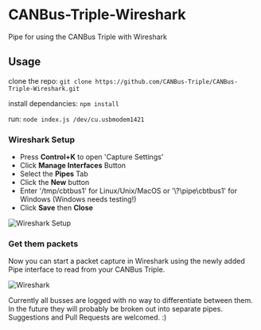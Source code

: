 # CANBus-Triple-Wireshark
Pipe for using the CANBus Triple with Wireshark

## Usage

clone the repo:
``git clone https://github.com/CANBus-Triple/CANBus-Triple-Wireshark.git``

install dependancies: ``npm install``

run: ``node index.js /dev/cu.usbmodem1421``

### Wireshark Setup

* Press **Control+K** to open 'Capture Settings'
* Click **Manage Interfaces** Button 
* Select the **Pipes** Tab
* Click the **New** button
* Enter '/tmp/cbtbus1' for Linux/Unix/MacOS or '\\?\pipe\cbtbus1' for Windows (Windows needs testing!)
* Click **Save** then **Close**

![Wireshark Setup](http://res.cloudinary.com/ddbgan4vk/image/upload/c_scale,w_720/v1428254840/ws-adapter-cfg_nckv0a.png)

### Get them packets

Now you can start a packet capture in Wireshark using the newly added Pipe interface to read from your CANBus Triple.

![Wireshark](http://res.cloudinary.com/ddbgan4vk/image/upload/c_scale,w_720/v1428254722/ws-adapter_xlmx3a.png)

Currently all busses are logged with no way to differentiate between them. In the future they will probably be broken out into separate pipes. Suggestions and Pull Requests are welcomed. :)
